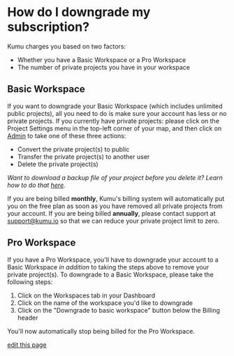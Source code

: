# How do I downgrade my subscription?

Kumu charges you based on two factors: 

- Whether you have a Basic Workspace or a Pro Workspace
- The number of private projects you have in your workspace

## Basic Workspace
If you want to downgrade your Basic Workspace (which includes unlimited public projects), all you need to do is make sure your account has less or no private projects. If you currently have private projects: please click on the Project Settings menu in the top-left corner of your map, and then click on [Admin](/guides/project-admin.html) to take one of these three actions:

- Convert the private project(s) to public
- Transfer the private project(s) to another user
- Delete the private project(s)

_Want to download a backup file of your project before you delete it? Learn how to do that [here](https://docs.kumu.io/guides/blueprints.html?q=convert#project-backups)._

If you are being billed **monthly**, Kumu's billing system will automatically put you on the free plan as soon as you have removed all private projects from your account. If you are being billed **annually**, please contact support at support@kumu.io so that we can reduce your private project limit to zero.

## Pro Workspace
If you have a Pro Workspace, you'll have to downgrade your account to a Basic Workspace _in addition_ to taking the steps above to remove your private project(s). 
To downgrade to a Basic Workspace, please take the following steps: 

1. Click on the Workspaces tab in your Dashboard
2. Click on the name of the workspace you'd like to downgrade
3. Click on the "Downgrade to basic workspace" button below the Billing header

You'll now automatically stop being billed for the Pro Workspace. 

<span class="edit-link"><a href="https://github.com/kumu/docs/blob/master/faq/how-do-i-downgrade-to-free.md" target="_blank"><i class="fa fa-github"></i> edit this page</a></span>

